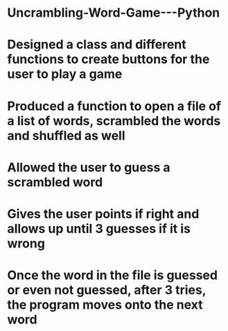 # Uncrambling-Word-Game---Python


# Designed a class and different functions to create buttons for the user to play a game  
# Produced a function to open a file of a list of words, scrambled the words and shuffled as well 
# Allowed the user to guess a scrambled word
# Gives the user points if right and allows up until 3 guesses if it is wrong 
# Once the word in the file is guessed or even not guessed, after 3 tries, the program moves onto the next word

